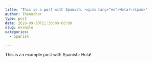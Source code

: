 ```yaml
---
title: 'This is a post with Spanish: <span lang="es">Hola!</span>'
author: TheAuthor
type: post
date: 2020-09-30T21:30:00+00:00
slug: example
categories:
  - Spanish

---
```


This is an example post with Spanish: <span lang="es">Hola!</span>.
